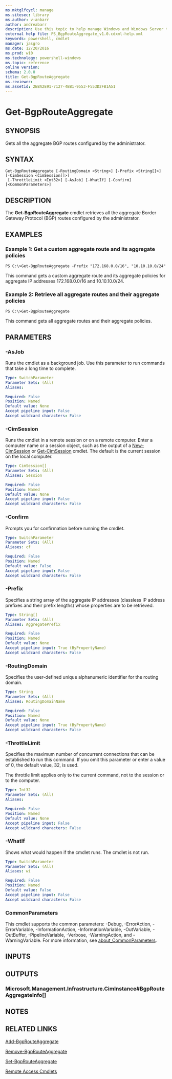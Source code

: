 ```yaml
---
ms.mktglfcycl: manage
ms.sitesec: library
ms.author: v-anbarr
author: andreabarr
description: Use this topic to help manage Windows and Windows Server technologies with Windows PowerShell.
external help file: PS_BgpRouteAggregate_v1.0.cdxml-help.xml
keywords: powershell, cmdlet
manager: jasgro
ms.date: 12/20/2016
ms.prod: w10
ms.technology: powershell-windows
ms.topic: reference
online version: 
schema: 2.0.0
title: Get-BgpRouteAggregate
ms.reviewer:
ms.assetid: 2EBA2E91-7127-4BB1-9553-F553D2FB1A51
---
```


# Get-BgpRouteAggregate

## SYNOPSIS
Gets all the aggregate BGP routes configured by the administrator.

## SYNTAX

```
Get-BgpRouteAggregate [-RoutingDomain <String>] [-Prefix <String[]>] [-CimSession <CimSession[]>]
 [-ThrottleLimit <Int32>] [-AsJob] [-WhatIf] [-Confirm] [<CommonParameters>]
```

## DESCRIPTION
The **Get-BgpRouteAggregate** cmdlet retrieves all the aggregate Border Gateway Protocol (BGP) routes configured by the administrator.

## EXAMPLES

### Example 1: Get a custom aggregate route and its aggregate policies
```
PS C:\>Get-BgpRouteAggregate -Prefix "172.168.0.0/16", "10.10.10.0/24"
```

This command gets a custom aggregate route and its aggregate policies for aggregate IP addresses 172.168.0.0/16 and 10.10.10.0/24.

### Example 2: Retrieve all aggregate routes and their aggregate policies
```
PS C:\>Get-BgpRouteAggregate
```

This command gets all aggregate routes and their aggregate policies.

## PARAMETERS

### -AsJob
Runs the cmdlet as a background job. Use this parameter to run commands that take a long time to complete.

```yaml
Type: SwitchParameter
Parameter Sets: (All)
Aliases: 

Required: False
Position: Named
Default value: None
Accept pipeline input: False
Accept wildcard characters: False
```

### -CimSession
Runs the cmdlet in a remote session or on a remote computer.
Enter a computer name or a session object, such as the output of a [New-CimSession](http://go.microsoft.com/fwlink/p/?LinkId=227967) or [Get-CimSession](http://go.microsoft.com/fwlink/p/?LinkId=227966) cmdlet.
The default is the current session on the local computer.

```yaml
Type: CimSession[]
Parameter Sets: (All)
Aliases: Session

Required: False
Position: Named
Default value: None
Accept pipeline input: False
Accept wildcard characters: False
```

### -Confirm
Prompts you for confirmation before running the cmdlet.

```yaml
Type: SwitchParameter
Parameter Sets: (All)
Aliases: cf

Required: False
Position: Named
Default value: False
Accept pipeline input: False
Accept wildcard characters: False
```

### -Prefix
Specifies a string array of the aggregate IP addresses (classless IP address prefixes and their prefix lengths) whose properties are to be retrieved.

```yaml
Type: String[]
Parameter Sets: (All)
Aliases: AggregatePrefix

Required: False
Position: Named
Default value: None
Accept pipeline input: True (ByPropertyName)
Accept wildcard characters: False
```

### -RoutingDomain
Specifies the user-defined unique alphanumeric identifier for the routing domain.

```yaml
Type: String
Parameter Sets: (All)
Aliases: RoutingDomainName

Required: False
Position: Named
Default value: None
Accept pipeline input: True (ByPropertyName)
Accept wildcard characters: False
```

### -ThrottleLimit
Specifies the maximum number of concurrent connections that can be established to run this command.
If you omit this parameter or enter a value of 0, the default value, 32, is used.

The throttle limit applies only to the current command, not to the session or to the computer.

```yaml
Type: Int32
Parameter Sets: (All)
Aliases: 

Required: False
Position: Named
Default value: None
Accept pipeline input: False
Accept wildcard characters: False
```

### -WhatIf
Shows what would happen if the cmdlet runs.
The cmdlet is not run.

```yaml
Type: SwitchParameter
Parameter Sets: (All)
Aliases: wi

Required: False
Position: Named
Default value: False
Accept pipeline input: False
Accept wildcard characters: False
```

### CommonParameters
This cmdlet supports the common parameters: -Debug, -ErrorAction, -ErrorVariable, -InformationAction, -InformationVariable, -OutVariable, -OutBuffer, -PipelineVariable, -Verbose, -WarningAction, and -WarningVariable. For more information, see [about_CommonParameters](http://go.microsoft.com/fwlink/?LinkID=113216).

## INPUTS

## OUTPUTS

### Microsoft.Management.Infrastructure.CimInstance#BgpRouteAggregateInfo[]

## NOTES

## RELATED LINKS

[Add-BgpRouteAggregate](./Add-BgpRouteAggregate.md)

[Remove-BgpRouteAggregate](./Remove-BgpRouteAggregate.md)

[Set-BgpRouteAggregate](./Set-BgpRouteAggregate.md)

[Remote Access Cmdlets](./remoteaccess.md)

